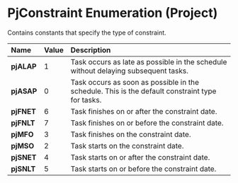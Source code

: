 
# PjConstraint Enumeration (Project)

Contains constants that specify the type of constraint.



|**Name**|**Value**|**Description**|
|:-----|:-----|:-----|
|**pjALAP**|1|Task occurs as late as possible in the schedule without delaying subsequent tasks.|
|**pjASAP**|0|Task occurs as soon as possible in the schedule. This is the default constraint type for tasks.|
|**pjFNET**|6|Task finishes on or after the constraint date.|
|**pjFNLT**|7|Task finishes on or before the constraint date.|
|**pjMFO**|3|Task finishes on the constraint date.|
|**pjMSO**|2|Task starts on the constraint date.|
|**pjSNET**|4|Task starts on or after the constraint date.|
|**pjSNLT**|5|Task starts on or before the constraint date.|
